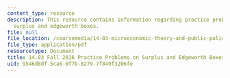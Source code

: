 ```yaml
---
content_type: resource
description: This resource contains information regarding practice problems for consumer
  surplus and edgeworth boxes.
file: null
file_location: /coursemedia/14-03-microeconomic-theory-and-public-policy-fall-2016/9546d8df5ca60f7b82797f849f3206fe_MIT14_03F16_prac_surplus.pdf
file_type: application/pdf
resourcetype: Document
title: 14.03 Fall 2016 Practice Problems on Surplus and Edgeworth Boxes
uid: 9546d8df-5ca6-0f7b-8279-7f849f3206fe
---
```

